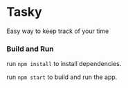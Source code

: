 # Tasky
Easy way to keep track of your time


### Build and Run

run `npm install` to install dependencies.


run `npm start` to build and run the app.
